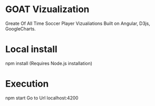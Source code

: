 # GOAT Vizualization

Greate Of All Time Soccer Player Vizualiations
Built on Angular, D3js, GoogleCharts.

# Local install
npm install
(Requires Node.js installation)

# Execution
npm start
Go to Url localhost:4200

